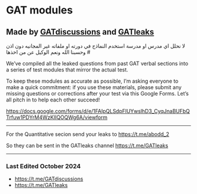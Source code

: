 # GAT modules
## Made by [GATdiscussions](https://t.me/GATdiscussions) and [GATleaks](https://t.me/GATleaks)

لا نحلل اي مدرس او مدرسة استخدم النماذج في دورته او ملفاته غير المجانيه دون اذن وحسبنا الله ونعم الوكيل عن من اخذها #

We’ve compiled all the leaked questions from past GAT verbal sections into a series of test modules that mirror the actual test. 

To keep these modules as accurate as possible, I’m asking everyone to make a quick commitment: if you use these materials, please submit any missing questions or corrections after your test via this Google Forms. Let’s all pitch in to help each other succeed!

https://docs.google.com/forms/d/e/1FAIpQLSdpFlUYwslhD3_CyqJnaBUFbQTrfuw1PDYrM4WzKlIQOQWg6A/viewform

---

For the Quantitative secion send your leaks to
https://t.me/abodd_2

So they can be sent in the GATleaks channel
https://t.me/GATleaks

---
 
### Last Edited October 2024
- https://t.me/GATdiscussions
- https://t.me/GATleaks
